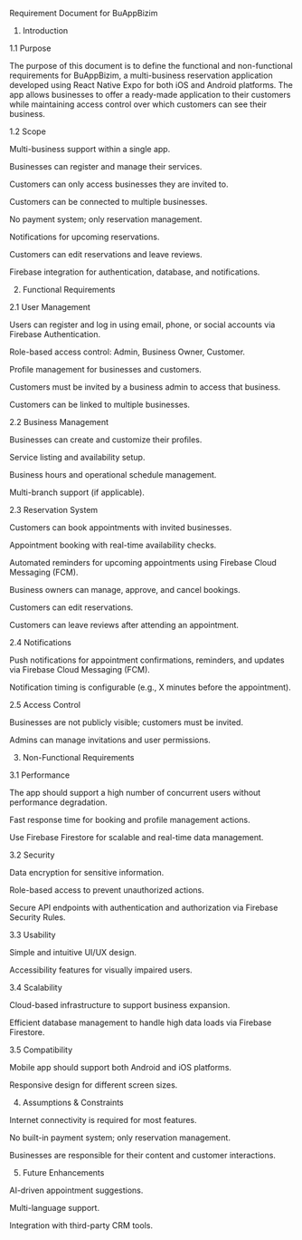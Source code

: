 Requirement Document for BuAppBizim

1. Introduction

1.1 Purpose

The purpose of this document is to define the functional and non-functional requirements for BuAppBizim, a multi-business reservation application developed using React Native Expo for both iOS and Android platforms. The app allows businesses to offer a ready-made application to their customers while maintaining access control over which customers can see their business.

1.2 Scope

Multi-business support within a single app.

Businesses can register and manage their services.

Customers can only access businesses they are invited to.

Customers can be connected to multiple businesses.

No payment system; only reservation management.

Notifications for upcoming reservations.

Customers can edit reservations and leave reviews.

Firebase integration for authentication, database, and notifications.

2. Functional Requirements

2.1 User Management

Users can register and log in using email, phone, or social accounts via Firebase Authentication.

Role-based access control: Admin, Business Owner, Customer.

Profile management for businesses and customers.

Customers must be invited by a business admin to access that business.

Customers can be linked to multiple businesses.

2.2 Business Management

Businesses can create and customize their profiles.

Service listing and availability setup.

Business hours and operational schedule management.

Multi-branch support (if applicable).

2.3 Reservation System

Customers can book appointments with invited businesses.

Appointment booking with real-time availability checks.

Automated reminders for upcoming appointments using Firebase Cloud Messaging (FCM).

Business owners can manage, approve, and cancel bookings.

Customers can edit reservations.

Customers can leave reviews after attending an appointment.

2.4 Notifications

Push notifications for appointment confirmations, reminders, and updates via Firebase Cloud Messaging (FCM).

Notification timing is configurable (e.g., X minutes before the appointment).

2.5 Access Control

Businesses are not publicly visible; customers must be invited.

Admins can manage invitations and user permissions.

3. Non-Functional Requirements

3.1 Performance

The app should support a high number of concurrent users without performance degradation.

Fast response time for booking and profile management actions.

Use Firebase Firestore for scalable and real-time data management.

3.2 Security

Data encryption for sensitive information.

Role-based access to prevent unauthorized actions.

Secure API endpoints with authentication and authorization via Firebase Security Rules.

3.3 Usability

Simple and intuitive UI/UX design.

Accessibility features for visually impaired users.

3.4 Scalability

Cloud-based infrastructure to support business expansion.

Efficient database management to handle high data loads via Firebase Firestore.

3.5 Compatibility

Mobile app should support both Android and iOS platforms.

Responsive design for different screen sizes.

4. Assumptions & Constraints

Internet connectivity is required for most features.

No built-in payment system; only reservation management.

Businesses are responsible for their content and customer interactions.

5. Future Enhancements

AI-driven appointment suggestions.

Multi-language support.

Integration with third-party CRM tools.